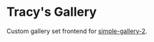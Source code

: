 # Tracy's Gallery

Custom gallery set frontend for
[simple-gallery-2](https://github.com/borekl/simple-gallery-2).
